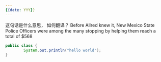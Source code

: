 ```yaml
---
{{date: YYY}}
---
```


这句话是什么意思， 如何翻译？
Before Allred knew it, New Mexico State Police Officers were among the many stopping by helping them reach a total of $568


```java
public class {
		System.out.println("hello world");
}

```

